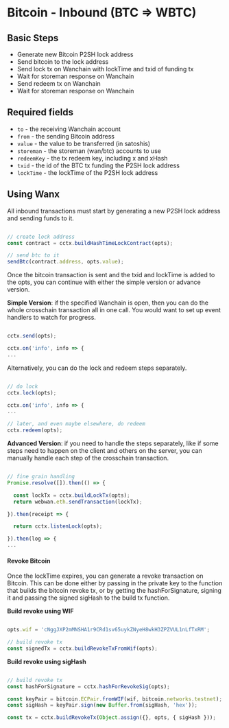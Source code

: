 # Bitcoin - Inbound (BTC ⇒  WBTC)

## Basic Steps

- Generate new Bitcoin P2SH lock address
- Send bitcoin to the lock address
- Send lock tx on Wanchain with lockTime and txid of funding tx
- Wait for storeman response on Wanchain
- Send redeem tx on Wanchain
- Wait for storeman response on Wanchain

## Required fields

- `to` - the receiving Wanchain account
- `from` - the sending Bitcoin address
- `value` - the value to be transferred (in satoshis)
- `storeman` - the storeman (wan/btc) accounts to use
- `redeemKey` - the tx redeem key, including x and xHash
- `txid` - the id of the BTC tx funding the P2SH lock address
- `lockTime` - the lockTime of the P2SH lock address

## Using Wanx

All inbound transactions must start by generating a new P2SH lock address and
sending funds to it.

```javascript

// create lock address
const contract = cctx.buildHashTimeLockContract(opts);

// send btc to it
sendBtc(contract.address, opts.value);

```

Once the bitcoin transaction is sent and the txid and lockTime is added to the
opts, you can continue with either the simple version or advance version.

__Simple Version__: if the specified Wanchain is open, then you can do the
whole crosschain transaction all in one call. You would want to set up event
handlers to watch for progress.

```javascript

cctx.send(opts);

cctx.on('info', info => {
...

```

Alternatively, you can do the lock and redeem steps separately.

```javascript

// do lock
cctx.lock(opts);

cctx.on('info', info => {
...

// later, and even maybe elsewhere, do redeem
cctx.redeem(opts);

```

__Advanced Version__: if you need to handle the steps separately, like if some
steps need to happen on the client and others on the server, you can manually
handle each step of the crosschain transaction.

```javascript

// fine grain handling
Promise.resolve([]).then(() => {

  const lockTx = cctx.buildLockTx(opts);
  return webwan.eth.sendTransaction(lockTx);

}).then(receipt => {

  return cctx.listenLock(opts);

}).then(log => {
...

```

#### Revoke Bitcoin

Once the lockTime expires, you can generate a revoke transaction on Bitcoin. This can be done either by passing in the private key to the function that builds the bitcoin revoke tx, or by getting the hashForSignature, signing it and passing the signed sigHash to the build tx function.

__Build revoke using WIF__

```javascript

opts.wif = 'cNggJXP2mMNSHA1r9CRd1sv65uykZNyeH8wkH3ZPZVUL1nLfTxRM';

// build revoke tx
const signedTx = cctx.buildRevokeTxFromWif(opts);

```

__Build revoke using sigHash__

```javascript

// build revoke tx
const hashForSignature = cctx.hashForRevokeSig(opts);

const keyPair = bitcoin.ECPair.fromWIF(wif, bitcoin.networks.testnet);
const sigHash = keyPair.sign(new Buffer.from(sigHash, 'hex'));

const tx = cctx.buildRevokeTx(Object.assign({}, opts, { sigHash }));

```
